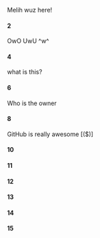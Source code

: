 Melih wuz here!
#### 2
OwO UwU ^w^
#### 4
what is this?
#### 6
Who is the owner 
#### 8

GitHub is really awesome
[($)]
#### 10
#### 11
#### 12
#### 13
#### 14
#### 15